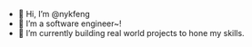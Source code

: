 - 👋 Hi, I’m @nykfeng
- 👀 I’m a software engineer~!
- 🌱 I’m currently building real world projects to hone my skills.


<!---
nykfeng/nykfeng is a ✨ special ✨ repository because its `README.md` (this file) appears on your GitHub profile.
You can click the Preview link to take a look at your changes.
--->
